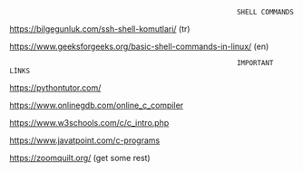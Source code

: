                                                             SHELL COMMANDS
https://bilgegunluk.com/ssh-shell-komutlari/ (tr)

https://www.geeksforgeeks.org/basic-shell-commands-in-linux/ (en)

                                                                  
                                                                  
                                                            IMPORTANT LİNKS
https://pythontutor.com/

https://www.onlinegdb.com/online_c_compiler

https://www.w3schools.com/c/c_intro.php

https://www.javatpoint.com/c-programs

https://zoomquilt.org/ (get some rest) 
